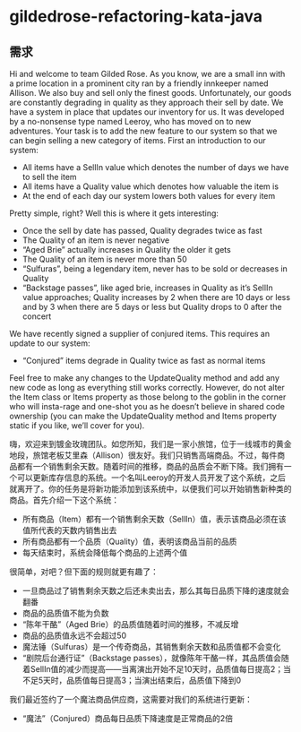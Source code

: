 # gildedrose-refactoring-kata-java

## 需求

Hi and welcome to team Gilded Rose. As you know, we are a small inn with a prime location in a prominent city ran by a friendly innkeeper named Allison. We also buy and sell only the finest goods. Unfortunately, our goods are constantly degrading in quality as they approach their sell by date. We have a system in place that updates our inventory for us. It was developed by a no-nonsense type named Leeroy, who has moved on to new adventures. Your task is to add the new feature to our system so that we can begin selling a new category of items. First an introduction to our system:

- All items have a SellIn value which denotes the number of days we have to sell the item
- All items have a Quality value which denotes how valuable the item is
- At the end of each day our system lowers both values for every item

Pretty simple, right? Well this is where it gets interesting:

- Once the sell by date has passed, Quality degrades twice as fast
- The Quality of an item is never negative
- “Aged Brie” actually increases in Quality the older it gets
- The Quality of an item is never more than 50
- “Sulfuras”, being a legendary item, never has to be sold or decreases in Quality
- “Backstage passes”, like aged brie, increases in Quality as it’s SellIn value approaches; Quality increases by 2 when there are 10 days or less and by 3 when there are 5 days or less but Quality drops to 0 after the concert

We have recently signed a supplier of conjured items. This requires an update to our system:

- “Conjured” items degrade in Quality twice as fast as normal items

Feel free to make any changes to the UpdateQuality method and add any new code as long as everything still works correctly. However, do not alter the Item class or Items property as those belong to the goblin in the corner who will insta-rage and one-shot you as he doesn’t believe in shared code ownership (you can make the UpdateQuality method and Items property static if you like, we’ll cover for you).

嗨，欢迎来到镀金玫瑰团队。如您所知，我们是一家小旅馆，位于一线城市的黄金地段，旅馆老板艾里森（Allison）很友好。我们只销售高端商品。不过，每件商品都有一个销售剩余天数。随着时间的推移，商品的品质会不断下降。我们拥有一个可以更新库存信息的系统。一个名叫Leeroy的开发人员开发了这个系统，之后就离开了。你的任务是将新功能添加到该系统中，以便我们可以开始销售新种类的商品。首先介绍一下这个系统：

- 所有商品（Item）都有一个销售剩余天数（SellIn）值，表示该商品必须在该值所代表的天数内销售出去
- 所有商品都有一个品质（Quality）值，表明该商品当前的品质
- 每天结束时，系统会降低每个商品的上述两个值

很简单，对吧？但下面的规则就更有趣了：

- 一旦商品过了销售剩余天数之后还未卖出去，那么其每日品质下降的速度就会翻番
- 商品的品质值不能为负数
- “陈年干酪”（Aged Brie）的品质值随着时间的推移，不减反增
- 商品的品质值永远不会超过50
- 魔法锤（Sulfuras）是一个传奇商品，其销售剩余天数和品质值都不会变化
- “剧院后台通行证”（Backstage passes），就像陈年干酪一样，其品质值会随着SellIn值的减少而提高——当离演出开始不足10天时，品质值每日提高2；当不足5天时，品质值每日提高3；当演出结束后，品质值下降到0

我们最近签约了一个魔法商品供应商，这需要对我们的系统进行更新：

- “魔法”（Conjured）商品每日品质下降速度是正常商品的2倍


